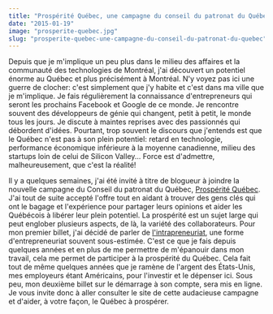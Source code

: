 ```yaml
---
title: "Prospérité Québec, une campagne du conseil du patronat du Québec"
date: "2015-01-19"
image: "prosperite-quebec.jpg"
slug: "prosperite-quebec-une-campagne-du-conseil-du-patronat-du-quebec"
---
```


Depuis que je m'implique un peu plus dans le milieu des affaires et la communauté des technologies de Montréal, j'ai découvert un potentiel énorme au Québec et plus précisément à Montréal. N'y voyez pas ici une guerre de clocher: c'est simplement que j'y habite et c'est dans ma ville que je m'implique. Je fais régulièrement la connaissance d'entrepreneurs qui seront les prochains Facebook et Google de ce monde. Je rencontre souvent des développeurs de génie qui changent, petit à petit, le monde tous les jours. Je discute à maintes reprises avec des passionnés qui débordent d'idées. Pourtant, trop souvent le discours que j'entends est que le Québec n'est pas à son plein potentiel: retard en technologie, performance économique inférieure à la moyenne canadienne, milieu des startups loin de celui de Silicon Valley... Force est d'admettre, malheureusement, que c'est la réalité!

Il y a quelques semaines, j'ai été invité à titre de blogueur à joindre la nouvelle campagne du Conseil du patronat du Québec, [Prospérité Québec](https://www.cpq.qc.ca/prosperitequebec/ "Campagne du Conseil du patronat du Québec, Prospérité Québec"). J'ai tout de suite accepté l'offre tout en aidant à trouver des gens clés qui ont le bagage et l'expérience pour partager leurs opinions et aider les Québécois à libérer leur plein potentiel. La prospérité est un sujet large qui peut englober plusieurs aspects, de là, la variété des collaborateurs. Pour mon premier billet, j'ai décidé de parler de [l'intrapreneuriat](https://www.cpq.qc.ca/prosperitequebec/Lintrapreneuriat-une-forme-dentrepreneuriat/ "L’intrapreneuriat, une forme d’entrepreneuriat"), une forme d'entrepreneuriat souvent sous-estimée. C'est ce que je fais depuis quelques années et en plus de me permettre de m'épanouir dans mon travail, cela me permet de participer à la prospérité du Québec. Cela fait tout de même quelques années que je ramène de l'argent des États-Unis, mes employeurs étant Américains, pour l'investir et le dépenser ici. Sous peu, mon deuxième billet sur le démarrage à son compte, sera mis en ligne. Je vous invite donc à aller consulter le site de cette audacieuse campagne et d'aider, à votre façon, le Québec à prospérer.
